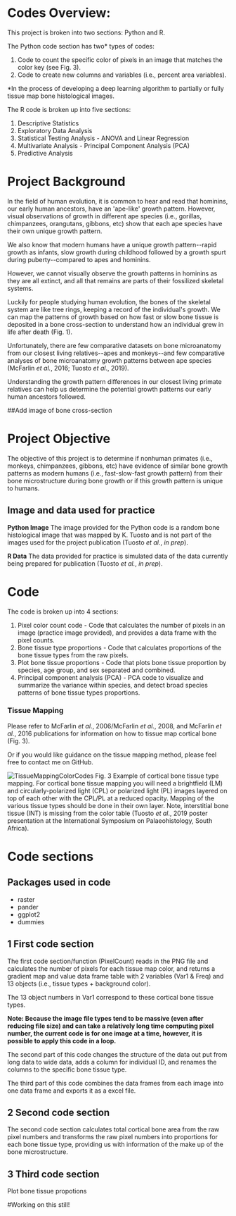 # Codes Overview:

This project is broken into two sections: Python and R. 

The Python code section has two* types of codes:

1) Code to count the specific color of pixels in an image that matches the color key (see Fig. 3).
2) Code to create new columns and variables (i.e., percent area variables).

*In the process of developing a deep learning algorithm to partially or fully tissue map bone histological images. 

The R code is broken up into five sections:

1) Descriptive Statistics
2) Exploratory Data Analysis
3) Statistical Testing Analysis - ANOVA and Linear Regression
4) Multivariate Analysis - Principal Component Analysis (PCA)
5) Predictive Analysis

# Project Background 

In the field of human evolution, it is common to hear and read that hominins, our early human ancestors, have an 'ape-like' growth pattern. However, visual observations of growth in different ape species (i.e., gorillas, chimpanzees, orangutans, gibbons, etc) show that each ape species have their own unique growth pattern. 

We also know that modern humans have a unique growth pattern--rapid growth as infants, slow growth during childhood followed by a growth spurt during puberty--compared to apes and hominins. 

However, we cannot visually observe the growth patterns in hominins as they are all extinct, and all that remains are parts of their fossilized skeletal systems. 

Luckily for people studying human evolution, the bones of the skeletal system are like tree rings, keeping a record of the individual's growth. We can map the patterns of growth based on how fast or slow bone tissue is deposited in a bone cross-section to understand how an individual grew in life after death (Fig. 1).

Unfortunately, there are few comparative datasets on bone microanatomy from our closest living relatives--apes and monkeys--and few comparative analyses of bone microanatomy growth patterns between ape species (McFarlin *et al.*, 2016; Tuosto *et al*., 2019).  

Understanding the growth pattern differences in our closest living primate relatives can help us determine the potential growth patterns our early human ancestors followed.

##Add image of bone cross-section

# Project Objective
The objective of this project is to determine if nonhuman primates (i.e., monkeys, chimpanzees, gibbons, etc) have evidence of similar bone growth patterns as modern humans (i.e., fast-slow-fast growth pattern) from their bone microstructure during bone growth or if this growth pattern is unique to humans. 

## Image and data used for practice  

**Python Image**
The image provided for the Python code is a random bone histological image that was mapped by K. Tuosto and is not part of the images used for the project publication (Tuosto *et al.*, *in prep*).

**R Data**
The data provided for practice is simulated data of the data currently being prepared for publication (Tuosto *et al.*, *in prep*). 
 
# Code
The code is broken up into 4 sections:

1. Pixel color count code - Code that calculates the number of pixels in an image (practice image provided), and provides a data frame with the pixel counts.
2. Bone tissue type proportions - Code that calculates proportions of the bone tissue types from the raw pixels. 
3. Plot bone tissue proportions - Code that plots bone tissue proportion by species, age group, and sex separated and combined. 
4. Principal component analysis (PCA) - PCA code to visualize and summarize the variance within species, and detect broad species patterns of bone tissue types proportions.

### Tissue Mapping
Please refer to McFarlin *et al*., 2006/McFarlin *et al.*, 2008, and McFarlin *et al.*, 2016 publications for information on how to tissue map cortical bone (Fig. 3).

Or if you would like guidance on the tissue mapping method, please feel free to contact me on GitHub. 

![TissueMappingColorCodes](https://github.com/ktuosto/Cortical_bone_tissue_type_calculation/assets/49923281/433b407c-b49f-462d-84ab-e7fd762e6fc8)
Fig. 3 Example of cortical bone tissue type mapping. For cortical bone tissue mapping you will need a brightfield (LM) and circularly-polarized light (CPL) or polarized light (PL) images layered on top of each other with the CPL/PL at a reduced opacity. Mapping of the various tissue types should be done in their own layer. Note, interstitial bone tissue (INT) is missing from the color table (Tuosto *et al*., 2019 poster presentation at the International Symposium on Palaeohistology, South Africa).

# Code sections

## Packages used in code
- raster 
- pander
- ggplot2
- dummies

## 1 First code section
The first code section/function (PixelCount) reads in the PNG file and calculates the number of pixels for each tissue map color, and returns a gradient map and value data frame table with 2 variables (Var1 & Freq) and 13 objects (i.e., tissue types + background color).

The 13 object numbers in Var1 correspond to these cortical bone tissue types.

**Note: Because the image file types tend to be massive (even after reducing file size) and can take a relatively long time computing pixel number, the current code is for one image at a time, however, it is possible to apply this code in a loop.** 

The second part of this code changes the structure of the data out put from long data to wide data, adds a column for individual ID, and renames the columns to the specific bone tissue type. 

The third part of this code combines the data frames from each image into one data frame and exports it as a excel file. 

## 2 Second code section
The second code section calculates total cortical bone area from the raw pixel numbers and transforms the raw pixel numbers into proportions for each bone tissue type, providing us with information of the make up of the bone microstructure. 

## 3 Third code section
Plot bone tissue propotions

#Working on this still!
